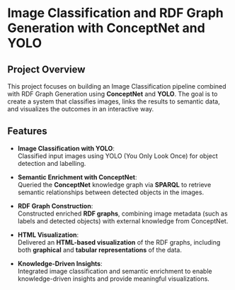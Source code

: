# Image Classification and RDF Graph Generation with ConceptNet and YOLO

## Project Overview

This project focuses on building an Image Classification pipeline combined with RDF Graph Generation using **ConceptNet** and **YOLO**. The goal is to create a system that classifies images, links the results to semantic data, and visualizes the outcomes in an interactive way.

## Features

- **Image Classification with YOLO**:  
  Classified input images using YOLO (You Only Look Once) for object detection and labelling.
  
- **Semantic Enrichment with ConceptNet**:  
  Queried the **ConceptNet** knowledge graph via **SPARQL** to retrieve semantic relationships between detected objects in the images.
  
- **RDF Graph Construction**:  
  Constructed enriched **RDF graphs**, combining image metadata (such as labels and detected objects) with external knowledge from ConceptNet.
  
- **HTML Visualization**:  
  Delivered an **HTML-based visualization** of the RDF graphs, including both **graphical** and **tabular representations** of the data.
  
- **Knowledge-Driven Insights**:  
  Integrated image classification and semantic enrichment to enable knowledge-driven insights and provide meaningful visualizations.


